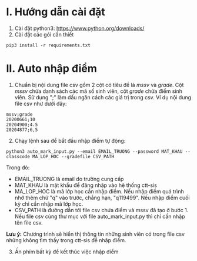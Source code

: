 # I. Hướng dẫn cài đặt  
1. Cài đặt python3: https://www.python.org/downloads/  
2. Cài đặt các gói cần thiết 
``` 
pip3 install -r requirements.txt  
```

# II. Auto nhập điểm  
1. Chuẩn bị nội dung file csv gồm 2 cột có tiêu đề là *mssv* và *grade*. Cột *mssv* chứa danh sách các mã số sinh viên, cột *grade* chứa điểm sinh viên. Sử dụng ";" làm dấu ngăn cách các giá trị trong csv.
Ví dụ nội dung file csv như dưới đây: 
``` 
mssv;grade  
20200661;10  
20204900;4.5  
20204877;6,5  
```

2. Chạy lệnh sau để bắt đầu nhập điểm tự động:
```
python3 auto_mark_input.py --email EMAIL_TRUONG --password MAT_KHAU --classcode MA_LOP_HOC --gradefile CSV_PATH
```
Trong đó:  
- EMAIL_TRUONG là email do trường cung cấp  
- MAT_KHAU là mật khẩu để đăng nhập vào hệ thống ctt-sis  
- MA_LOP_HOC là mã lớp học cần nhập điểm. Nếu nhập điểm quá trình nhớ thêm chữ "q" vào trước, chẳng hạn, "q119499". Nếu nhập điểm cuối kỳ chỉ cần nhập mã lớp học.  
- CSV_PATH là đường dẫn tới file csv chứa điểm và mssv đã tạo ở bước 1. Nếu file csv cùng thư mục với file auto_mark_input.py thì chỉ cần nhập tên file csv.  

**Lưu ý:** Chương trình sẽ hiển thị thông tin những sinh viên có trong file csv những không tìm thấy trong ctt-sis để nhập điểm. 

3. Ấn phím bất kỳ để kết thúc việc nhập điểm